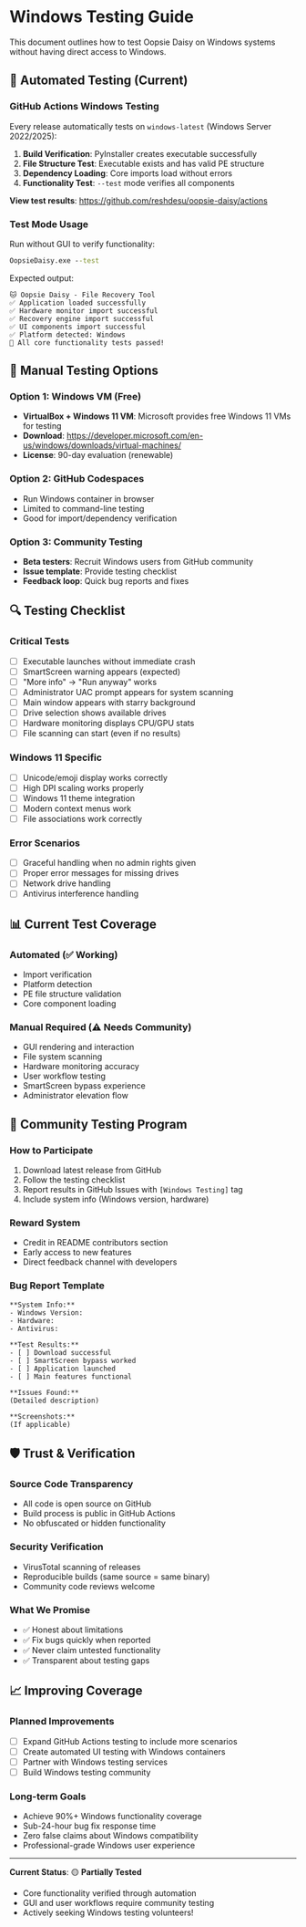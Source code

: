 # Windows Testing Guide

This document outlines how to test Oopsie Daisy on Windows systems without having direct access to Windows.

## 🤖 Automated Testing (Current)

### **GitHub Actions Windows Testing**
Every release automatically tests on `windows-latest` (Windows Server 2022/2025):

1. **Build Verification**: PyInstaller creates executable successfully
2. **File Structure Test**: Executable exists and has valid PE structure
3. **Dependency Loading**: Core imports load without errors
4. **Functionality Test**: `--test` mode verifies all components

**View test results**: https://github.com/reshdesu/oopsie-daisy/actions

### **Test Mode Usage**
Run without GUI to verify functionality:
```cmd
OopsieDaisy.exe --test
```

Expected output:
```
🐱 Oopsie Daisy - File Recovery Tool
✅ Application loaded successfully
✅ Hardware monitor import successful
✅ Recovery engine import successful
✅ UI components import successful
✅ Platform detected: Windows
🎉 All core functionality tests passed!
```

## 🧪 Manual Testing Options

### **Option 1: Windows VM (Free)**
- **VirtualBox + Windows 11 VM**: Microsoft provides free Windows 11 VMs for testing
- **Download**: https://developer.microsoft.com/en-us/windows/downloads/virtual-machines/
- **License**: 90-day evaluation (renewable)

### **Option 2: GitHub Codespaces**
- Run Windows container in browser
- Limited to command-line testing
- Good for import/dependency verification

### **Option 3: Community Testing**
- **Beta testers**: Recruit Windows users from GitHub community
- **Issue template**: Provide testing checklist
- **Feedback loop**: Quick bug reports and fixes

## 🔍 Testing Checklist

### **Critical Tests**
- [ ] Executable launches without immediate crash
- [ ] SmartScreen warning appears (expected)
- [ ] "More info" → "Run anyway" works
- [ ] Administrator UAC prompt appears for system scanning
- [ ] Main window appears with starry background
- [ ] Drive selection shows available drives
- [ ] Hardware monitoring displays CPU/GPU stats
- [ ] File scanning can start (even if no results)

### **Windows 11 Specific**
- [ ] Unicode/emoji display works correctly
- [ ] High DPI scaling works properly
- [ ] Windows 11 theme integration
- [ ] Modern context menus work
- [ ] File associations work correctly

### **Error Scenarios**
- [ ] Graceful handling when no admin rights given
- [ ] Proper error messages for missing drives
- [ ] Network drive handling
- [ ] Antivirus interference handling

## 📊 Current Test Coverage

### **Automated (✅ Working)**
- Import verification
- Platform detection
- PE file structure validation
- Core component loading

### **Manual Required (⚠️ Needs Community)**
- GUI rendering and interaction
- File system scanning
- Hardware monitoring accuracy
- User workflow testing
- SmartScreen bypass experience
- Administrator elevation flow

## 🤝 Community Testing Program

### **How to Participate**
1. Download latest release from GitHub
2. Follow the testing checklist
3. Report results in GitHub Issues with `[Windows Testing]` tag
4. Include system info (Windows version, hardware)

### **Reward System**
- Credit in README contributors section
- Early access to new features
- Direct feedback channel with developers

### **Bug Report Template**
```
**System Info:**
- Windows Version: 
- Hardware: 
- Antivirus: 

**Test Results:**
- [ ] Download successful
- [ ] SmartScreen bypass worked
- [ ] Application launched
- [ ] Main features functional

**Issues Found:**
(Detailed description)

**Screenshots:**
(If applicable)
```

## 🛡️ Trust & Verification

### **Source Code Transparency**
- All code is open source on GitHub
- Build process is public in GitHub Actions
- No obfuscated or hidden functionality

### **Security Verification**
- VirusTotal scanning of releases
- Reproducible builds (same source = same binary)
- Community code reviews welcome

### **What We Promise**
- ✅ Honest about limitations
- ✅ Fix bugs quickly when reported
- ✅ Never claim untested functionality
- ✅ Transparent about testing gaps

## 📈 Improving Coverage

### **Planned Improvements**
- [ ] Expand GitHub Actions testing to include more scenarios
- [ ] Create automated UI testing with Windows containers
- [ ] Partner with Windows testing services
- [ ] Build Windows testing community

### **Long-term Goals**
- Achieve 90%+ Windows functionality coverage
- Sub-24-hour bug fix response time
- Zero false claims about Windows compatibility
- Professional-grade Windows user experience

---

**Current Status**: 🟡 **Partially Tested**
- Core functionality verified through automation
- GUI and user workflows require community testing
- Actively seeking Windows testing volunteers!